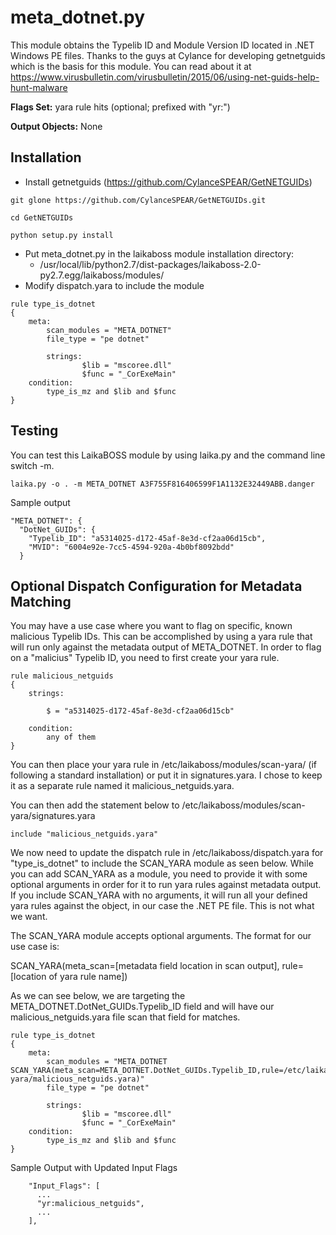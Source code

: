 meta_dotnet.py
================

This module obtains the Typelib ID and Module Version ID located in .NET Windows PE files. Thanks to the guys at Cylance for developing getnetguids which is the basis for 
this module. You can read about it at https://www.virusbulletin.com/virusbulletin/2015/06/using-net-guids-help-hunt-malware 

**Flags Set:** yara rule hits (optional; prefixed with "yr:")

**Output Objects:** None

Installation
---
* Install getnetguids (https://github.com/CylanceSPEAR/GetNETGUIDs)
```
git glone https://github.com/CylanceSPEAR/GetNETGUIDs.git

cd GetNETGUIDs

python setup.py install 
```
* Put meta_dotnet.py in the laikaboss module installation directory:
  * /usr/local/lib/python2.7/dist-packages/laikaboss-2.0-py2.7.egg/laikaboss/modules/
* Modify dispatch.yara to include the module
```
rule type_is_dotnet
{
    meta:
        scan_modules = "META_DOTNET"
        file_type = "pe dotnet"

        strings:
                $lib = "mscoree.dll"
                $func = "_CorExeMain"
    condition:
        type_is_mz and $lib and $func
}

```

Testing
---
You can test this LaikaBOSS module by using laika.py and the command line switch -m. 
```
laika.py -o . -m META_DOTNET A3F755F816406599F1A1132E32449ABB.danger
```

Sample output
```
"META_DOTNET": {
  "DotNet_GUIDs": {
	"Typelib_ID": "a5314025-d172-45af-8e3d-cf2aa06d15cb",
	"MVID": "6004e92e-7cc5-4594-920a-4b0bf8092bdd"
  }
```

Optional Dispatch Configuration for Metadata Matching
---
You may have a use case where you want to flag on specific, known malicious Typelib IDs. This can be accomplished by using a yara rule that will 
run only against the metadata output of META_DOTNET. In order to flag on a "malicius" Typelib ID, you need to first create your yara rule.

```
rule malicious_netguids
{
    strings:

        $ = "a5314025-d172-45af-8e3d-cf2aa06d15cb"

    condition:
		any of them
}
```

You can then place your yara rule in /etc/laikaboss/modules/scan-yara/ (if following a standard installation) or put it in signatures.yara. I chose
to keep it as a separate rule named it malicious_netguids.yara.

You can then add the statement below to /etc/laikaboss/modules/scan-yara/signatures.yara

```
include "malicious_netguids.yara"
```

We now need to update the dispatch rule in /etc/laikaboss/dispatch.yara for "type_is_dotnet" to include the SCAN_YARA module as seen below. While you can add SCAN_YARA
as a module, you need to provide it with some optional arguments in order for it to run yara rules against metadata output. If you include SCAN_YARA with no arguments,
it will run all your defined yara rules against the object, in our case the .NET PE file. This is not what we want.

The SCAN_YARA module accepts optional arguments. The format for our use case is:

SCAN_YARA(meta_scan=[metadata field location in scan output], rule=[location of yara rule name])

As we can see below, we are targeting the META_DOTNET.DotNet_GUIDs.Typelib_ID field and will have our malicious_netguids.yara file scan that field for matches.

```
rule type_is_dotnet
{
    meta:
        scan_modules = "META_DOTNET SCAN_YARA(meta_scan=META_DOTNET.DotNet_GUIDs.Typelib_ID,rule=/etc/laikaboss/modules/scan-yara/malicious_netguids.yara)"
        file_type = "pe dotnet"

        strings:
                $lib = "mscoree.dll"
                $func = "_CorExeMain"
    condition:
        type_is_mz and $lib and $func
}
```

Sample Output with Updated Input Flags
```
    "Input_Flags": [
      ...
      "yr:malicious_netguids",
      ...
    ],
```
